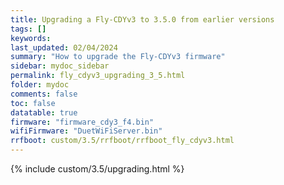 ```yaml
---
title: Upgrading a Fly-CDYv3 to 3.5.0 from earlier versions
tags: []
keywords: 
last_updated: 02/04/2024
summary: "How to upgrade the Fly-CDYv3 firmware"
sidebar: mydoc_sidebar
permalink: fly_cdyv3_upgrading_3_5.html
folder: mydoc
comments: false
toc: false
datatable: true
firmware: "firmware_cdy3_f4.bin"
wifiFirmware: "DuetWiFiServer.bin"
rrfboot: custom/3.5/rrfboot/rrfboot_fly_cdyv3.html
---
```


{% include custom/3.5/upgrading.html %}
